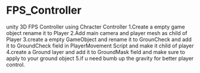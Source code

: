 # FPS_Controller
unity 3D FPS Controller using Chracter Controller
1.Create a empty game object rename it to Player
2.Add main camera and player mesh as child of Player
3.create a empty GameObject and rename it to GrounCheck and add it to GroundCheck field in PlayerMovement Script and make it child of player
4.create a Ground layer and add it to GroundMask field and make sure to apply to your ground object
5.if u need bumb up the gravity for better player control.
